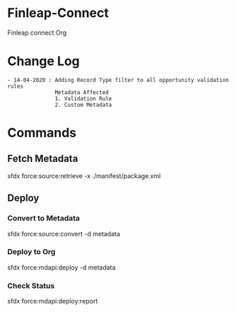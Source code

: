 # Finleap-Connect
Finleap connect Org

# Change Log
    - 14-04-2020 : Adding Record Type filter to all opportunity validation rules
                   Metadata Affected
                   1. Validation Rule
                   2. Custom Metadata


# Commands
## Fetch Metadata
sfdx force:source:retrieve -x ./manifest/package.xml 

## Deploy
### Convert to Metadata
sfdx force:source:convert -d metadata
### Deploy to Org
sfdx force:mdapi:deploy -d metadata  
### Check Status
sfdx force:mdapi:deploy:report 
